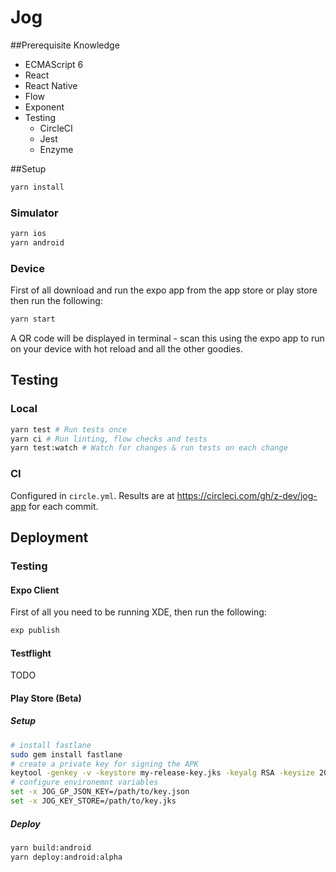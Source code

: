 # Jog 

##Prerequisite Knowledge

* ECMAScript 6
* React
* React Native
* Flow
* Exponent
* Testing
    * CircleCI
    * Jest
    * Enzyme

##Setup
```bash
yarn install
```

### Simulator

```bash
yarn ios
yarn android
```

### Device

First of all download and run the expo app from the app store or play store then run the following:

```bash
yarn start
```

A QR code will be displayed in terminal - scan this using the expo app to run on your device with hot reload and all the other goodies.

## Testing

### Local

```bash
yarn test # Run tests once
yarn ci # Run linting, flow checks and tests
yarn test:watch # Watch for changes & run tests on each change
```

### CI

Configured in `circle.yml`. Results are at https://circleci.com/gh/z-dev/jog-app for each commit.

## Deployment

### Testing

#### Expo Client

First of all you need to be running XDE, then run the following:

```bash
exp publish
```

#### Testflight

TODO

#### Play Store (Beta)

##### Setup

```bash
# install fastlane
sudo gem install fastlane
# create a private key for signing the APK
keytool -genkey -v -keystore my-release-key.jks -keyalg RSA -keysize 2048 -validity 10000 -alias my-alias
# configure environemnt variables
set -x JOG_GP_JSON_KEY=/path/to/key.json
set -x JOG_KEY_STORE=/path/to/key.jks
```

##### Deploy

```bash
yarn build:android
yarn deploy:android:alpha 
```




